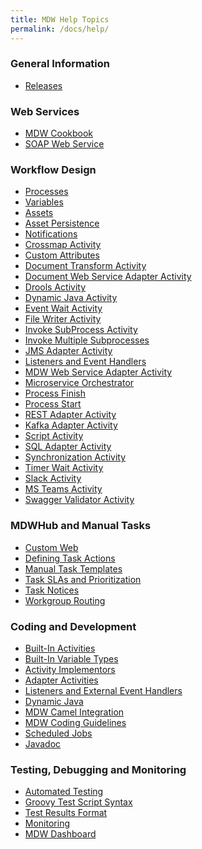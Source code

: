 ```yaml
---
title: MDW Help Topics
permalink: /docs/help/
---
```

<section class="intro">
<div class="grid">
<h3>General Information</h3>
<ul>
  <li><a href='../releases'>Releases</a></li>
</ul>
<h3>Web Services</h3>
<ul>
  <li><a href='http://centurylinkcloud.github.io/mdw/docs/guides/mdw-cookbook/'>MDW Cookbook</a></li>
  <li><a href='http://centurylinkcloud.github.io/mdw/docs/guides/SOAPService/'>SOAP Web Service</a></li>
</ul>

<h3>Workflow Design</h3>
<ul>
  <li><a href='process.html'>Processes</a></li>
  <li><a href='variable.html'>Variables</a></li>
  <li><a href='assets.html'>Assets</a></li>
  <li><a href='assetPersistence.html'>Asset Persistence</a></li>
  <li><a href='notification.html'>Notifications</a></li>
  <li><a href='crossmap.html'>Crossmap Activity</a></li>
  <li><a href='customAttributes.html'>Custom Attributes</a></li>
  <li><a href='documentTransform.html'>Document Transform Activity</a></li>
  <li><a href='DocWebServiceAdapter.html'>Document Web Service Adapter Activity</a></li>  
  <li><a href='droolsActivities.html'>Drools Activity</a></li>
  <li><a href='dynamicJavaActivity.html'>Dynamic Java Activity</a></li>
  <li><a href='EventWaitActivity.html'>Event Wait Activity</a></li>  
  <li><a href='FileWriterActivity.html'>File Writer Activity</a></li>      
  <li><a href='InvokeSubProcessActivity.html'>Invoke SubProcess Activity</a></li>
  <li><a href='InvokeMultipleSubprocesses.html'>Invoke Multiple Subprocesses</a></li>
  <li><a href='JmsAdapter.html'>JMS Adapter Activity</a></li>
  <li><a href='listener.html'>Listeners and Event Handlers</a></li>
  <li><a href='MDWWebServiceAdapter.html'>MDW Web Service Adapter Activity</a></li>
  <li><a href='MicroserviceOrchestrator.html'>Microservice Orchestrator</a></li>
  <li><a href='ProcessFinishActivity.html'>Process Finish</a></li> 
  <li><a href='ProcessStartActivity.html'>Process Start</a></li> 
  <li><a href='RestfulAdapter.html'>REST Adapter Activity</a></li>
  <li><a href='KafkaAdapter.html'>Kafka Adapter Activity</a></li>
  <li><a href='scriptActivity.html'>Script Activity</a></li>       
  <li><a href='sqlAdapter.html'>SQL Adapter Activity</a></li>
  <li><a href='synchronization.html'>Synchronization Activity</a></li>
  <li><a href='TimerWaitActivity.html'>Timer Wait Activity</a></li>
  <li><a href='SlackActivity.html'>Slack Activity</a></li>
  <li><a href='MsTeamsActivity.html'>MS Teams Activity</a></li>
  <li><a href='SwaggerValidator.html'>Swagger Validator Activity</a></li>
</ul>

<h3>MDWHub and Manual Tasks</h3>
<ul>
  <li><a href='customWeb.html'>Custom Web</a></li>
  <li><a href='taskAction.html'>Defining Task Actions</a></li>
  <li><a href='taskTemplates.html'>Manual Task Templates</a></li>
  <li><a href='taskSLA.html'>Task SLAs and Prioritization</a></li>
  <li><a href='taskNotices.html'>Task Notices</a></li>
  <li><a href='taskRouting.html'>Workgroup Routing</a></li>
</ul>
<h3>Coding and Development</h3>
<ul>
  <li><a href='../development/built-in-activities'>Built-In Activities</a></li>   
  <li><a href='../development/built-in-variable-types'>Built-In Variable Types</a></li>
  <li><a href='implementor.html'>Activity Implementors</a></li>
  <li><a href='AdapterActivityBase.html'>Adapter Activities</a></li>
  <li><a href='listener.html'>Listeners and External Event Handlers</a></li>
  <li><a href='dynamicJava.html'>Dynamic Java</a></li>
  <li><a href='MDWCamelIntegration.html'>MDW Camel Integration</a></li>
  <li><a href='MDWCodingGuidesines'>MDW Coding Guidelines</a></li>
  <li><a href='scheduledJobs.html'>Scheduled Jobs</a></li>
  <li><a href='../javadoc/index.html'>Javadoc</a></li>
</ul>

<h3>Testing, Debugging and Monitoring</h3>
<ul>
  <li><a href='automatedTesting.html'>Automated Testing</a></li>
  <li><a href='groovyTestScriptSyntax.html'>Groovy Test Script Syntax</a></li>
  <li><a href='testResultsFormat.html'>Test Results Format</a></li>
  <li><a href='monitoring.html'>Monitoring</a></li>
  <li><a href='todo.html'>MDW Dashboard</a></li>
</ul>
</div>
</section>